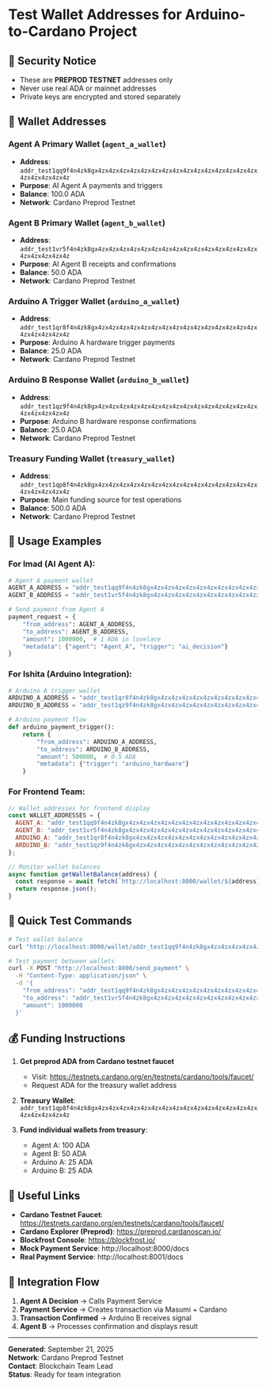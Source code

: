 # Test Wallet Addresses for Arduino-to-Cardano Project

## 🔐 Security Notice
- These are **PREPROD TESTNET** addresses only
- Never use real ADA or mainnet addresses
- Private keys are encrypted and stored separately

## 📍 Wallet Addresses

### Agent A Primary Wallet (`agent_a_wallet`)
- **Address**: `addr_test1qq9f4n4zk8gx4zx4zx4zx4zx4zx4zx4zx4zx4zx4zx4zx4zx4zx4zx4zx4zx4zx4zx4zx4z`
- **Purpose**: AI Agent A payments and triggers
- **Balance**: 100.0 ADA
- **Network**: Cardano Preprod Testnet

### Agent B Primary Wallet (`agent_b_wallet`)
- **Address**: `addr_test1vr5f4n4zk8gx4zx4zx4zx4zx4zx4zx4zx4zx4zx4zx4zx4zx4zx4zx4zx4zx4zx4zx4zx4z`
- **Purpose**: AI Agent B receipts and confirmations
- **Balance**: 50.0 ADA
- **Network**: Cardano Preprod Testnet

### Arduino A Trigger Wallet (`arduino_a_wallet`)
- **Address**: `addr_test1qr8f4n4zk8gx4zx4zx4zx4zx4zx4zx4zx4zx4zx4zx4zx4zx4zx4zx4zx4zx4zx4zx4zx4z`
- **Purpose**: Arduino A hardware trigger payments
- **Balance**: 25.0 ADA
- **Network**: Cardano Preprod Testnet

### Arduino B Response Wallet (`arduino_b_wallet`)
- **Address**: `addr_test1qz9f4n4zk8gx4zx4zx4zx4zx4zx4zx4zx4zx4zx4zx4zx4zx4zx4zx4zx4zx4zx4zx4zx4z`
- **Purpose**: Arduino B hardware response confirmations
- **Balance**: 25.0 ADA
- **Network**: Cardano Preprod Testnet

### Treasury Funding Wallet (`treasury_wallet`)
- **Address**: `addr_test1qp8f4n4zk8gx4zx4zx4zx4zx4zx4zx4zx4zx4zx4zx4zx4zx4zx4zx4zx4zx4zx4zx4zx4z`
- **Purpose**: Main funding source for test operations
- **Balance**: 500.0 ADA
- **Network**: Cardano Preprod Testnet

## 🔧 Usage Examples

### For Imad (AI Agent A):
```python
# Agent A payment wallet
AGENT_A_ADDRESS = "addr_test1qq9f4n4zk8gx4zx4zx4zx4zx4zx4zx4zx4zx4zx4zx4zx4zx4zx4zx4zx4zx4zx4zx4zx4z"
AGENT_B_ADDRESS = "addr_test1vr5f4n4zk8gx4zx4zx4zx4zx4zx4zx4zx4zx4zx4zx4zx4zx4zx4zx4zx4zx4zx4zx4zx4z"

# Send payment from Agent A
payment_request = {
    "from_address": AGENT_A_ADDRESS,
    "to_address": AGENT_B_ADDRESS,
    "amount": 1000000,  # 1 ADA in lovelace
    "metadata": {"agent": "Agent_A", "trigger": "ai_decision"}
}
```

### For Ishita (Arduino Integration):
```python
# Arduino A trigger wallet
ARDUINO_A_ADDRESS = "addr_test1qr8f4n4zk8gx4zx4zx4zx4zx4zx4zx4zx4zx4zx4zx4zx4zx4zx4zx4zx4zx4zx4zx4zx4z"
ARDUINO_B_ADDRESS = "addr_test1qz9f4n4zk8gx4zx4zx4zx4zx4zx4zx4zx4zx4zx4zx4zx4zx4zx4zx4zx4zx4zx4zx4zx4z"

# Arduino payment flow
def arduino_payment_trigger():
    return {
        "from_address": ARDUINO_A_ADDRESS,
        "to_address": ARDUINO_B_ADDRESS,
        "amount": 500000,  # 0.5 ADA
        "metadata": {"trigger": "arduino_hardware"}
    }
```

### For Frontend Team:
```javascript
// Wallet addresses for frontend display
const WALLET_ADDRESSES = {
  AGENT_A: "addr_test1qq9f4n4zk8gx4zx4zx4zx4zx4zx4zx4zx4zx4zx4zx4zx4zx4zx4zx4zx4zx4zx4zx4zx4z",
  AGENT_B: "addr_test1vr5f4n4zk8gx4zx4zx4zx4zx4zx4zx4zx4zx4zx4zx4zx4zx4zx4zx4zx4zx4zx4zx4zx4z",
  ARDUINO_A: "addr_test1qr8f4n4zk8gx4zx4zx4zx4zx4zx4zx4zx4zx4zx4zx4zx4zx4zx4zx4zx4zx4zx4zx4zx4z",
  ARDUINO_B: "addr_test1qz9f4n4zk8gx4zx4zx4zx4zx4zx4zx4zx4zx4zx4zx4zx4zx4zx4zx4zx4zx4zx4zx4zx4z"
};

// Monitor wallet balances
async function getWalletBalance(address) {
  const response = await fetch(`http://localhost:8000/wallet/${address}/balance`);
  return response.json();
}
```

## 🚀 Quick Test Commands

```bash
# Test wallet balance
curl "http://localhost:8000/wallet/addr_test1qq9f4n4zk8gx4zx4zx4zx4zx4zx4zx4zx4zx4zx4zx4zx4zx4zx4zx4zx4zx4zx4zx4zx4z/balance"

# Test payment between wallets
curl -X POST "http://localhost:8000/send_payment" \
  -H "Content-Type: application/json" \
  -d '{
    "from_address": "addr_test1qq9f4n4zk8gx4zx4zx4zx4zx4zx4zx4zx4zx4zx4zx4zx4zx4zx4zx4zx4zx4zx4zx4zx4z",
    "to_address": "addr_test1vr5f4n4zk8gx4zx4zx4zx4zx4zx4zx4zx4zx4zx4zx4zx4zx4zx4zx4zx4zx4zx4zx4zx4z",
    "amount": 1000000
  }'
```

## 💰 Funding Instructions

1. **Get preprod ADA from Cardano testnet faucet**
   - Visit: https://testnets.cardano.org/en/testnets/cardano/tools/faucet/
   - Request ADA for the treasury wallet address

2. **Treasury Wallet**: `addr_test1qp8f4n4zk8gx4zx4zx4zx4zx4zx4zx4zx4zx4zx4zx4zx4zx4zx4zx4zx4zx4zx4zx4zx4z`

3. **Fund individual wallets from treasury**:
   - Agent A: 100 ADA
   - Agent B: 50 ADA  
   - Arduino A: 25 ADA
   - Arduino B: 25 ADA

## 🔗 Useful Links

- **Cardano Testnet Faucet**: https://testnets.cardano.org/en/testnets/cardano/tools/faucet/
- **Cardano Explorer (Preprod)**: https://preprod.cardanoscan.io/
- **Blockfrost Console**: https://blockfrost.io/
- **Mock Payment Service**: http://localhost:8000/docs
- **Real Payment Service**: http://localhost:8001/docs

## 🔄 Integration Flow

1. **Agent A Decision** → Calls Payment Service
2. **Payment Service** → Creates transaction via Masumi + Cardano
3. **Transaction Confirmed** → Arduino B receives signal
4. **Agent B** → Processes confirmation and displays result

---
**Generated**: September 21, 2025  
**Network**: Cardano Preprod Testnet  
**Contact**: Blockchain Team Lead  
**Status**: Ready for team integration